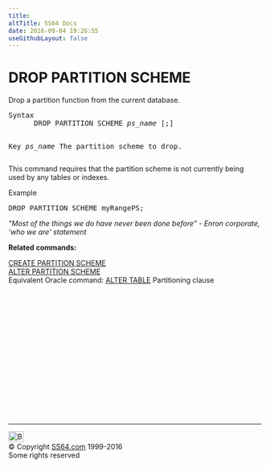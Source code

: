```yaml
---
title:
altTitle: SS64 Docs
date: 2016-09-04 19:26:55
useGithubLayout: false
---
```

<!-- #BeginLibraryItem "/Library/head_sql.lbi" --><!-- #EndLibraryItem --><h1>DROP  PARTITION SCHEME</h1>
<p>Drop  a partition function from the current database.</p>
<pre>Syntax
      DROP PARTITION SCHEME <i>ps_name</i> [;]

Key<i>
   </i><i>ps_name</i>     The partition scheme to drop.</pre> 
<p>  This command requires that the partition scheme is not currently being used by any tables or indexes.</p>
<p>Example</p>
<pre>DROP PARTITION SCHEME myRangePS;</pre>
<p><i>"Most of the things we do have never been done before" - Enron corporate, 'who we are' statement </i></p>
<p><b>Related commands:</b></p>
<p>  <a href="ptnscheme_c.html">CREATE PARTITION SCHEME</a><br>
  <a href="ptnscheme_a.html">ALTER PARTITION SCHEME</a><br>
Equivalent Oracle command:  <a href="../ora/table_a_part.html">ALTER TABLE</a> Partitioning clause</p><!-- #BeginLibraryItem "/Library/foot_sql.lbi" --><p>
<!-- ss64-sql -->
<ins class="adsbygoogle" style="display:inline-block;width:300px;height:250px" data-ad-client="ca-pub-6140977852749469" data-ad-slot="6953563613"></ins>
<script>
(adsbygoogle = window.adsbygoogle || []).push({});
</script></p>
<hr>
<div id="bl" class="footer"><a href="ptnscheme_d.html#"><img src="../images/top.png" width="30" height="22" alt="Back to the Top"></a></div>
<div id="br" class="footer, tagline">© Copyright <a href="../index.html">SS64.com</a> 1999-2016<br>
Some rights reserved</div><!-- #EndLibraryItem -->

